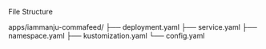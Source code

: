 
File Structure

apps/iammanju-commafeed/
├── deployment.yaml
├── service.yaml
├── namespace.yaml
├── kustomization.yaml
└── config.yaml